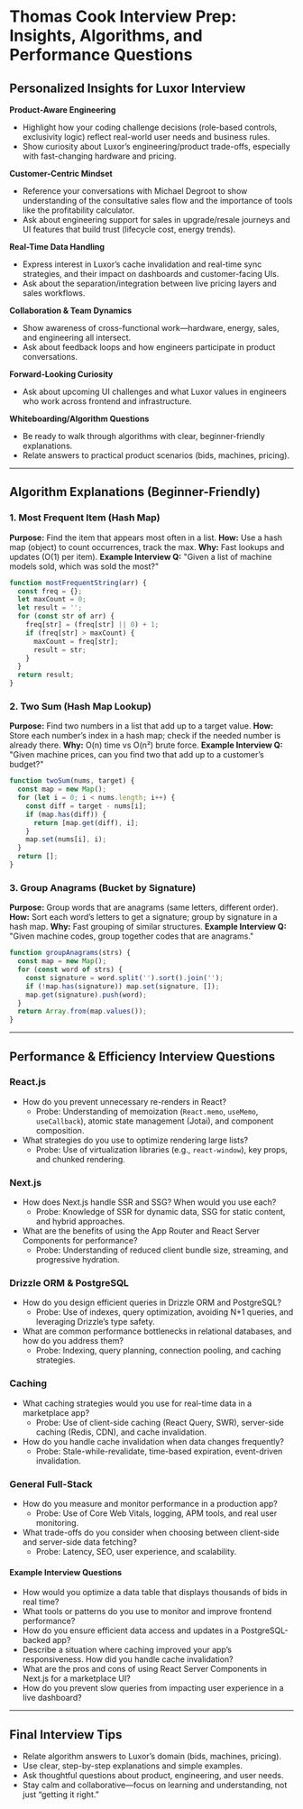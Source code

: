 # Thomas Cook Interview Prep: Insights, Algorithms, and Performance Questions

## Personalized Insights for Luxor Interview

**Product-Aware Engineering**

- Highlight how your coding challenge decisions (role-based controls, exclusivity logic) reflect real-world user needs and business rules.
- Show curiosity about Luxor’s engineering/product trade-offs, especially with fast-changing hardware and pricing.

**Customer-Centric Mindset**

- Reference your conversations with Michael Degroot to show understanding of the consultative sales flow and the importance of tools like the profitability calculator.
- Ask about engineering support for sales in upgrade/resale journeys and UI features that build trust (lifecycle cost, energy trends).

**Real-Time Data Handling**

- Express interest in Luxor’s cache invalidation and real-time sync strategies, and their impact on dashboards and customer-facing UIs.
- Ask about the separation/integration between live pricing layers and sales workflows.

**Collaboration & Team Dynamics**

- Show awareness of cross-functional work—hardware, energy, sales, and engineering all intersect.
- Ask about feedback loops and how engineers participate in product conversations.

**Forward-Looking Curiosity**

- Ask about upcoming UI challenges and what Luxor values in engineers who work across frontend and infrastructure.

**Whiteboarding/Algorithm Questions**

- Be ready to walk through algorithms with clear, beginner-friendly explanations.
- Relate answers to practical product scenarios (bids, machines, pricing).

---

## Algorithm Explanations (Beginner-Friendly)

### 1. Most Frequent Item (Hash Map)

**Purpose:** Find the item that appears most often in a list.
**How:** Use a hash map (object) to count occurrences, track the max.
**Why:** Fast lookups and updates (O(1) per item).
**Example Interview Q:** "Given a list of machine models sold, which was sold the most?"

```js
function mostFrequentString(arr) {
  const freq = {};
  let maxCount = 0;
  let result = '';
  for (const str of arr) {
    freq[str] = (freq[str] || 0) + 1;
    if (freq[str] > maxCount) {
      maxCount = freq[str];
      result = str;
    }
  }
  return result;
}
```

### 2. Two Sum (Hash Map Lookup)

**Purpose:** Find two numbers in a list that add up to a target value.
**How:** Store each number’s index in a hash map; check if the needed number is already there.
**Why:** O(n) time vs O(n²) brute force.
**Example Interview Q:** "Given machine prices, can you find two that add up to a customer’s budget?"

```js
function twoSum(nums, target) {
  const map = new Map();
  for (let i = 0; i < nums.length; i++) {
    const diff = target - nums[i];
    if (map.has(diff)) {
      return [map.get(diff), i];
    }
    map.set(nums[i], i);
  }
  return [];
}
```

### 3. Group Anagrams (Bucket by Signature)

**Purpose:** Group words that are anagrams (same letters, different order).
**How:** Sort each word’s letters to get a signature; group by signature in a hash map.
**Why:** Fast grouping of similar structures.
**Example Interview Q:** "Given machine codes, group together codes that are anagrams."

```js
function groupAnagrams(strs) {
  const map = new Map();
  for (const word of strs) {
    const signature = word.split('').sort().join('');
    if (!map.has(signature)) map.set(signature, []);
    map.get(signature).push(word);
  }
  return Array.from(map.values());
}
```

---

## Performance & Efficiency Interview Questions

### React.js

- How do you prevent unnecessary re-renders in React?
  - Probe: Understanding of memoization (`React.memo`, `useMemo`, `useCallback`), atomic state management (Jotai), and component composition.
- What strategies do you use to optimize rendering large lists?
  - Probe: Use of virtualization libraries (e.g., `react-window`), key props, and chunked rendering.

### Next.js

- How does Next.js handle SSR and SSG? When would you use each?
  - Probe: Knowledge of SSR for dynamic data, SSG for static content, and hybrid approaches.
- What are the benefits of using the App Router and React Server Components for performance?
  - Probe: Understanding of reduced client bundle size, streaming, and progressive hydration.

### Drizzle ORM & PostgreSQL

- How do you design efficient queries in Drizzle ORM and PostgreSQL?
  - Probe: Use of indexes, query optimization, avoiding N+1 queries, and leveraging Drizzle’s type safety.
- What are common performance bottlenecks in relational databases, and how do you address them?
  - Probe: Indexing, query planning, connection pooling, and caching strategies.

### Caching

- What caching strategies would you use for real-time data in a marketplace app?
  - Probe: Use of client-side caching (React Query, SWR), server-side caching (Redis, CDN), and cache invalidation.
- How do you handle cache invalidation when data changes frequently?
  - Probe: Stale-while-revalidate, time-based expiration, event-driven invalidation.

### General Full-Stack

- How do you measure and monitor performance in a production app?
  - Probe: Use of Core Web Vitals, logging, APM tools, and real user monitoring.
- What trade-offs do you consider when choosing between client-side and server-side data fetching?
  - Probe: Latency, SEO, user experience, and scalability.

#### Example Interview Questions

- How would you optimize a data table that displays thousands of bids in real time?
- What tools or patterns do you use to monitor and improve frontend performance?
- How do you ensure efficient data access and updates in a PostgreSQL-backed app?
- Describe a situation where caching improved your app’s responsiveness. How did you handle cache invalidation?
- What are the pros and cons of using React Server Components in Next.js for a marketplace UI?
- How do you prevent slow queries from impacting user experience in a live dashboard?

---

## Final Interview Tips

- Relate algorithm answers to Luxor’s domain (bids, machines, pricing).
- Use clear, step-by-step explanations and simple examples.
- Ask thoughtful questions about product, engineering, and user needs.
- Stay calm and collaborative—focus on learning and understanding, not just “getting it right.”
